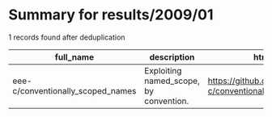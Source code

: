 
# Summary for results/2009/01
    
1 records found after deduplication

| full_name | description | html_url | matched_list | matched_count | pushed_at | size | stargazers_count | language | forks_count |
|-----------------------------------|----------------------------------------|------------------------------------------------------|----------------|-----------------|---------------------------|--------|--------------------|------------|---------------|
| eee-c/conventionally_scoped_names | Exploiting named_scope, by convention. | https://github.com/eee-c/conventionally_scoped_names | ['exploit'] | 1 | 2009-01-19 19:32:21+00:00 | 84 | 6 | nan | 1 |
